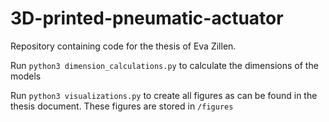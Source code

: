 # 3D-printed-pneumatic-actuator
Repository containing code for the thesis of Eva Zillen. 

Run `python3 dimension_calculations.py` to calculate the dimensions of the models

Run `python3 visualizations.py` to create all figures as can be found in the thesis document. These figures are stored in `/figures`
